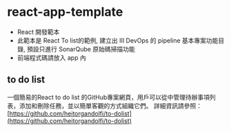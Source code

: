 # react-app-template
  * React 開發範本
  * 此範本是 React To list的範例, 建立出 III DevOps 的 pipeline 基本專案功能目錄, 預設只進行 SonarQube 原始碼掃描功能
  * 前端程式碼請放入 app 內

## to do list
一個簡易的React to do list 的GitHub專案網頁，用戶可以從中管理待辦事項列表，添加和刪除任務，並以簡單客觀的方式組織它們。
詳細資訊請參照： [https://github.com/heitorgandolfi/to-dolist](https://github.com/heitorgandolfi/to-dolist)


